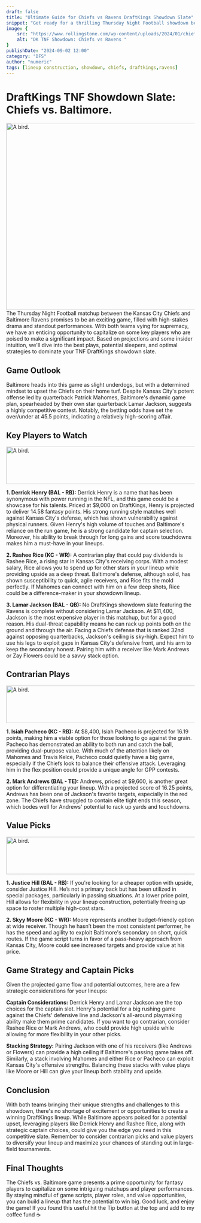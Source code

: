 ```yaml
---
draft: false
title: "Ultimate Guide for Chiefs vs Ravens DraftKings Showdown Slate"
snippet: "Get ready for a thrilling Thursday Night Football showdown between the Kansas City Chiefs and Baltimore Ravens!"
image: {
    src: "https://www.rollingstone.com/wp-content/uploads/2024/01/chiefs-ravens-afc.jpg?w=1581&h=1054&crop=1",
    alt: "DK TNF Showdown: Chiefs vs Ravens "
}
publishDate: "2024-09-02 12:00"
category: "DFS"
author: "numeric"
tags: [lineup construction, showdown, chiefs, draftkings,ravens]
---
```


# <b> DraftKings TNF Showdown Slate: Chiefs vs. Baltimore.</b>

<Image src="https://www.rollingstone.com/wp-content/uploads/2024/01/chiefs-ravens-afc.jpg?w=1581&h=1054&crop=1" alt="A bird." width="900" height="500" />
The Thursday Night Football matchup between the Kansas City Chiefs and Baltimore Ravens promises to be an exciting game, filled with high-stakes drama and standout performances. With both teams vying for supremacy, we have an enticing opportunity to capitalize on some key players who are poised to make a significant impact. Based on projections and some insider intuition, we'll dive into the best plays, potential sleepers, and optimal strategies to dominate your TNF DraftKings showdown slate.

## <b>Game Outlook </b>
Baltimore heads into this game as slight underdogs, but with a determined mindset to upset the Chiefs on their home turf. Despite Kansas City's potent offense led by quarterback Patrick Mahomes, Baltimore's dynamic game plan, spearheaded by their own star quarterback Lamar Jackson, suggests a highly competitive contest. Notably, the betting odds have set the over/under at 45.5 points, indicating a relatively high-scoring affair.

## <b> Key Players to Watch </b>
<Image src="https://media.video-cdn.espn.com/motion/2024/0830/dm_240830_FFP_Derrick_henry_bell_on_good_season/dm_240830_FFP_Derrick_henry_bell_on_good_season.jpg" alt="A bird." width="900" height="100" />
<p> <b>1.	Derrick Henry (BAL - RB):</b>
Derrick Henry is a name that has been synonymous with power running in the NFL, and this game could be a showcase for his talents. Priced at $9,000 on DraftKings, Henry is projected to deliver 14.58 fantasy points. His strong running style matches well against Kansas City's defense, which has shown vulnerability against physical runners. Given Henry's high volume of touches and Baltimore's reliance on the run game, he is a strong candidate for captain selection. Moreover, his ability to break through for long gains and score touchdowns makes him a must-have in your lineups.</p>

<p> <b>2.	Rashee Rice (KC - WR):</b>
A contrarian play that could pay dividends is Rashee Rice, a rising star in Kansas City's receiving corps. With a modest salary, Rice allows you to spend up for other stars in your lineup while providing upside as a deep threat. Baltimore's defense, although solid, has shown susceptibility to quick, agile receivers, and Rice fits the mold perfectly. If Mahomes can connect with him on a few deep shots, Rice could be a difference-maker in your showdown lineup.</p>

<p> <b>3.	Lamar Jackson (BAL - QB):</b>
No DraftKings showdown slate featuring the Ravens is complete without considering Lamar Jackson. At $11,400, Jackson is the most expensive player in this matchup, but for a good reason. His dual-threat capability means he can rack up points both on the ground and through the air. Facing a Chiefs defense that is ranked 32nd against opposing quarterbacks, Jackson's ceiling is sky-high. Expect him to use his legs to exploit gaps in Kansas City's defensive front, and his arm to keep the secondary honest. Pairing him with a receiver like Mark Andrews or Zay Flowers could be a savvy stack option.</p>

##  <b>Contrarian Plays</b>
<Image src="https://chiefswire.usatoday.com/wp-content/uploads/sites/70/2022/08/USATSI_18901925.jpg?w=1000&h=600&crop=1" alt="A bird." width="900" height="100" />
<p> <b>1.	Isiah Pacheco (KC - RB):</b>
At $8,400, Isiah Pacheco is projected for 16.19 points, making him a viable option for those looking to go against the grain. Pacheco has demonstrated an ability to both run and catch the ball, providing dual-purpose value. With much of the attention likely on Mahomes and Travis Kelce, Pacheco could quietly have a big game, especially if the Chiefs look to balance their offensive attack. Leveraging him in the flex position could provide a unique angle for GPP contests. </p>

<p> <b>2.	Mark Andrews (BAL - TE):</b>
Andrews, priced at $9,600, is another great option for differentiating your lineup. With a projected score of 16.25 points, Andrews has been one of Jackson's favorite targets, especially in the red zone. The Chiefs have struggled to contain elite tight ends this season, which bodes well for Andrews' potential to rack up yards and touchdowns.</p>

## <b>Value Picks</b>
<Image src="https://www.si.com/.image/t_share/MjAwODMyMjMyNjc0MzA1MjI4/usatsi_13196862.webp" alt="A bird." width="900" height="100" />
<p> <b>1.	Justice Hill (BAL - RB):</b>
If you're looking for a cheaper option with upside, consider Justice Hill. He’s not a primary back but has been utilized in special packages, particularly in passing situations. At a lower price point, Hill allows for flexibility in your lineup construction, potentially freeing up space to roster multiple high-cost stars.</p>

<p> <b>2.	Skyy Moore (KC - WR):</b>
Moore represents another budget-friendly option at wide receiver. Though he hasn’t been the most consistent performer, he has the speed and agility to exploit Baltimore's secondary on short, quick routes. If the game script turns in favor of a pass-heavy approach from Kansas City, Moore could see increased targets and provide value at his price.</p>

##  <b>Game Strategy and Captain Picks</b>
Given the projected game flow and potential outcomes, here are a few strategic considerations for your lineups:
<p> <b>Captain Considerations:</b> Derrick Henry and Lamar Jackson are the top choices for the captain slot. Henry's potential for a big rushing game against the Chiefs' defensive line and Jackson's all-around playmaking ability make them prime candidates. If you want to go contrarian, consider Rashee Rice or Mark Andrews, who could provide high upside while allowing for more flexibility in your other picks.</p>

<p> <b>Stacking Strategy:</b> Pairing Jackson with one of his receivers (like Andrews or Flowers) can provide a high ceiling if Baltimore's passing game takes off. Similarly, a stack involving Mahomes and either Rice or Pacheco can exploit Kansas City's offensive strengths. Balancing these stacks with value plays like Moore or Hill can give your lineup both stability and upside.</p>

## <b> Conclusion</b>

With both teams bringing their unique strengths and challenges to this showdown, there's no shortage of excitement or opportunities to create a winning DraftKings lineup. While Baltimore appears poised for a potential upset, leveraging players like Derrick Henry and Rashee Rice, along with strategic captain choices, could give you the edge you need in this competitive slate. Remember to consider contrarian picks and value players to diversify your lineup and maximize your chances of standing out in large-field tournaments.



## <b>Final Thoughts </b>
The Chiefs vs. Baltimore game presents a prime opportunity for fantasy players to capitalize on some intriguing matchups and player performances. By staying mindful of game scripts, player roles, and value opportunities, you can build a lineup that has the potential to win big. Good luck, and enjoy the game! If you found this useful hit the Tip button at the top and add to my coffee fund ☕️

